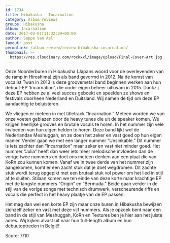 ```yaml
---
id: 1734
title: Hibakusha - Incarnation
category: Album reviews
groups: Hibakusha
album: Incarnation
date: 2017-03-01T11:32:29+00:00
author: Seppe Van Ael
layout: post
permalink: /album-review/review-hibakusha-incarnation/
thumbnail: >-
  https://res.cloudinary.com/rockxxl/image/upload/Final-Cover-Art.jpg
---
```

Onze Noorderburen in Hibakusha (Japans woord voor de overlevenden van de ramp in Hiroshima) zijn als band gevormd in 2012. Na de komst van vocalist Twan in 2013 is deze groovemetal band beginnen werken aan hun debuut-EP 'Incarnation', die onder eigen beheer uitkwam in 2015. Dankzij deze EP hebben ze al veel succes geboekt en speelden ze shows en festivals doorheen Nederland en Duitsland. Wij namen de tijd om deze EP aandachtig te beluisteren.

We vliegen er meteen in met titletrack “Incarnation.” Meteen worden we van onze voeten geblazen door de heavy tunes die uit de speaker komen. We krijgen heerlijke grooves en brutale vocals te horen. In het nummer zijn vele invloeden van hun eigen helden te horen. Deze band lijkt wel de Nederlandse Meshuggah, en ze doen het zeker en vast goed op hun eigen manier. Verder gaan we met een langer nummer “Unsinkable.” Dit nummer is iets zachter dan “Incarnation” maar zeker en vast niet minder goed. Het nummer “Julia” heeft dan weer iets meer melodische invloeden dan de vorige twee nummers en doet ons meteen denken aan een plaat die van KoRn zou kunnen komen. Vanaf we in twee derde van het nummer zijn aangekomen, komt er een zacht stuk dat je doet wegdromen. Dit zachte stuk wordt terug opgepikt met een brutaal stuk vol power om het lied in stijl af te sluiten. Stilaan komen we ten einde van deze korte maar krachtige EP met de langste nummers “Origin” en “Bermuda.” Beide gaan verder in de stijl van de vorige songs met technisch drumwerk, verscheurende riffs en vocals die perfect in het heavy plaatje van de EP passen.

Het mag dan wel een korte EP zijn maar onze buren in Hibakusha bewijzen zichzelf zeker en vast met deze vijf nummers. Als je opzoek bent naar een band in de stijl van Meshuggah, KoRn en Textures ben je hier aan het juiste adres. Wij kijken alvast uit naar hun full-length album en hun debuutoptreden in België!

Score: 7/10
